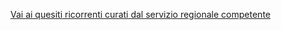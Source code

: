 [Vai ai quesiti ricorrenti curati dal servizio regionale competente](http://www.regione.umbria.it/opere-pubbliche/quesitiricorrentifaq)  
